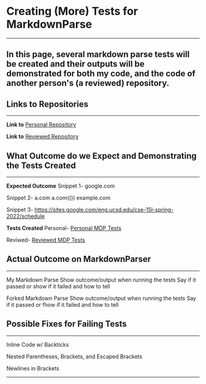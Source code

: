 # **Creating (More) Tests for MarkdownParse**
---
In this page, several markdown parse tests will be created and their outputs will be demonstrated for both my code, and the code of 
another person's (a reviewed) repository.
---
## **Links to Repositories**
---
**Link to**
[Personal Repository](https://github.com/AlainaJJ/markdown-parser)

**Link to**
[Reviewed Repository](https://github.com/AlainaJJ/markdown-parser)

## **What Outcome do we Expect and Demonstrating the Tests Created**
---
**Expected Outcome**
Snippet 1-
google.com

Snippet 2-
a.com
a.com(())
example.com

Snippet 3-
https://sites.google.com/eng.ucsd.edu/cse-15l-spring-2022/schedule

**Tests Created**
Personal-
[Personal MDP Tests](https://alainajj.github.io/cse15l-lab-reports/PersonalTests.png)

Reviwed-
[Reviewed MDP Tests](https://alainajj.github.io/cse15l-lab-reports/ReviewedTests.png)


## **Actual Outcome on MarkdownParser**
---
My Markdown Parse
Show outcome/output when running the tests
Say if it passed or show if it failed and how to tell

Forked Markdown Parse 
Show outcome/output when running the tests
Say if it passed or fhow if it failed and how to tell

## **Possible Fixes for Failing Tests**
---
Inline Code w/ Backticks

Nested Parentheses, Brackets, and Escaped Brackets

Newlines in Brackets

---
